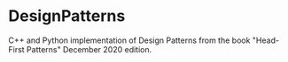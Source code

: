 # DesignPatterns
C++ and Python implementation of Design Patterns from the book "Head-First Patterns" December 2020 edition.
